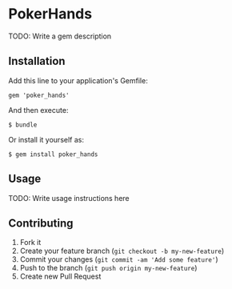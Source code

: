 
# PokerHands

TODO: Write a gem description

## Installation

Add this line to your application's Gemfile:

    gem 'poker_hands'

And then execute:

    $ bundle

Or install it yourself as:

    $ gem install poker_hands

## Usage

TODO: Write usage instructions here

## Contributing

1. Fork it
2. Create your feature branch (`git checkout -b my-new-feature`)
3. Commit your changes (`git commit -am 'Add some feature'`)
4. Push to the branch (`git push origin my-new-feature`)
5. Create new Pull Request
